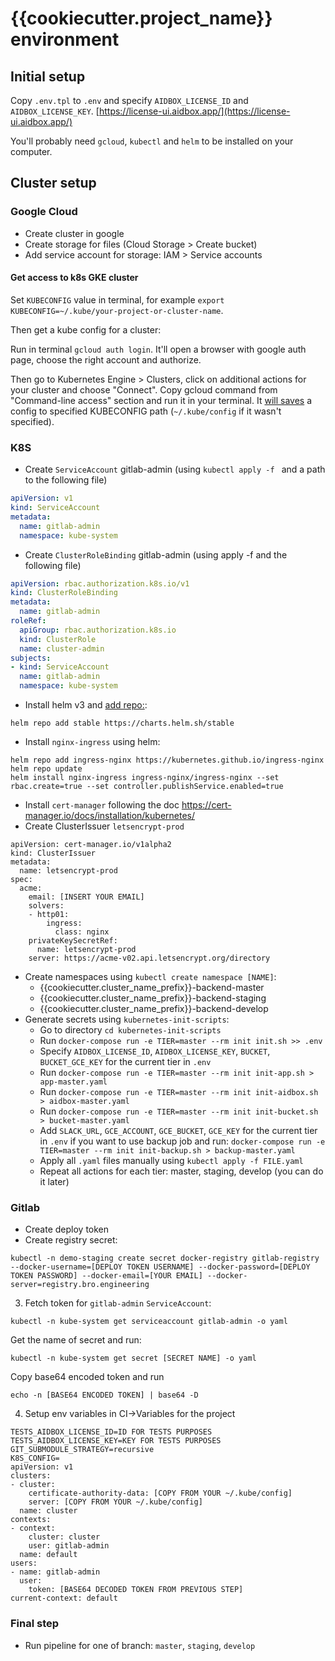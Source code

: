 # {{cookiecutter.project_name}} environment

## Initial setup

Copy `.env.tpl` to `.env` and specify `AIDBOX_LICENSE_ID` and `AIDBOX_LICENSE_KEY`.
[https://license-ui.aidbox.app/](https://license-ui.aidbox.app/)

You'll probably need `gcloud`, `kubectl` and `helm` to be installed on your computer.


## Cluster setup

### Google Cloud
* Create cluster in google
* Create storage for files (Cloud Storage > Create bucket)
* Add service account for storage: IAM > Service accounts

#### Get access to k8s GKE cluster
Set `KUBECONFIG` value in terminal, for example `export KUBECONFIG=~/.kube/your-project-or-cluster-name`.

Then get a kube config for a cluster:

Run in terminal `gcloud auth login`. It'll open a browser with google auth page, choose the right account and authorize.

Then go to Kubernetes Engine > Clusters, click on additional actions for your cluster and choose "Connect". Copy gcloud command from "Command-line access" section and run it in your terminal. It [will saves](https://cloud.google.com/sdk/gcloud/reference/container/clusters/get-credentials) a config to specified KUBECONFIG path (`~/.kube/config` if it wasn't specified).

### K8S
* Create `ServiceAccount` gitlab-admin (using `kubectl apply -f ` and a path to the following file)
```yaml
apiVersion: v1
kind: ServiceAccount
metadata:
  name: gitlab-admin
  namespace: kube-system
```
* Create `ClusterRoleBinding` gitlab-admin (using apply -f and the following file)
```yaml
apiVersion: rbac.authorization.k8s.io/v1
kind: ClusterRoleBinding
metadata:
  name: gitlab-admin
roleRef:
  apiGroup: rbac.authorization.k8s.io
  kind: ClusterRole
  name: cluster-admin
subjects:
- kind: ServiceAccount
  name: gitlab-admin
  namespace: kube-system
```

* Install helm v3 and [add repo:](https://helm.sh/blog/new-location-stable-incubator-charts/):
```
helm repo add stable https://charts.helm.sh/stable
```

* Install `nginx-ingress` using helm:
```
helm repo add ingress-nginx https://kubernetes.github.io/ingress-nginx
helm repo update
helm install nginx-ingress ingress-nginx/ingress-nginx --set rbac.create=true --set controller.publishService.enabled=true
```

* Install `cert-manager` following the doc https://cert-manager.io/docs/installation/kubernetes/
* Create ClusterIssuer `letsencrypt-prod`
```
apiVersion: cert-manager.io/v1alpha2
kind: ClusterIssuer
metadata:
  name: letsencrypt-prod
spec:
  acme:
    email: [INSERT YOUR EMAIL]
    solvers:
    - http01:
        ingress:
          class: nginx
    privateKeySecretRef:
      name: letsencrypt-prod
    server: https://acme-v02.api.letsencrypt.org/directory
```
* Create namespaces using `kubectl create namespace [NAME]`:
  * {{cookiecutter.cluster_name_prefix}}-backend-master
  * {{cookiecutter.cluster_name_prefix}}-backend-staging
  * {{cookiecutter.cluster_name_prefix}}-backend-develop
* Generate secrets using `kubernetes-init-scripts`:
  * Go to directory `cd kubernetes-init-scripts`
  * Run `docker-compose run -e TIER=master --rm init init.sh >> .env`
  * Specify `AIDBOX_LICENSE_ID`, `AIDBOX_LICENSE_KEY`, `BUCKET`, `BUCKET_GCE_KEY` for the current tier in `.env` 
  * Run `docker-compose run -e TIER=master --rm init init-app.sh > app-master.yaml`
  * Run `docker-compose run -e TIER=master --rm init init-aidbox.sh > aidbox-master.yaml`
  * Run `docker-compose run -e TIER=master --rm init init-bucket.sh > bucket-master.yaml`
  * Add `SLACK_URL`, `GCE_ACCOUNT`, `GCE_BUCKET`, `GCE_KEY` for the current tier in  `.env` if you want to use backup job and run:
  ```docker-compose run -e TIER=master --rm init init-backup.sh > backup-master.yaml```
  * Apply all `.yaml` files manually using `kubectl apply -f FILE.yaml`
  * Repeat all actions for each tier: master, staging, develop (you can do it later)

### Gitlab
* Create deploy token
* Create registry secret:
```
kubectl -n demo-staging create secret docker-registry gitlab-registry --docker-username=[DEPLOY TOKEN USERNAME] --docker-password=[DEPLOY TOKEN PASSWORD] --docker-email=[YOUR EMAIL] --docker-server=registry.bro.engineering
```
3. Fetch token for `gitlab-admin` `ServiceAccount`:
```
kubectl -n kube-system get serviceaccount gitlab-admin -o yaml
```
Get the name of secret and run:
```
kubectl -n kube-system get secret [SECRET NAME] -o yaml
```
Copy base64 encoded token and run
```
echo -n [BASE64 ENCODED TOKEN] | base64 -D
```
4. Setup env variables in CI->Variables for the project
```
TESTS_AIDBOX_LICENSE_ID=ID FOR TESTS PURPOSES
TESTS_AIDBOX_LICENSE_KEY=KEY FOR TESTS PURPOSES
GIT_SUBMODULE_STRATEGY=recursive
K8S_CONFIG=
apiVersion: v1
clusters:
- cluster:
    certificate-authority-data: [COPY FROM YOUR ~/.kube/config]
    server: [COPY FROM YOUR ~/.kube/config]
  name: cluster
contexts:
- context:
    cluster: cluster
    user: gitlab-admin
  name: default
users:
- name: gitlab-admin
  user:
    token: [BASE64 DECODED TOKEN FROM PREVIOUS STEP] 
current-context: default
```

### Final step
* Run pipeline for one of branch: `master`, `staging`, `develop`
